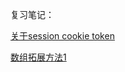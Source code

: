 复习笔记：

[关于session cookie token](https://github.com/Eva-3288/Review-Notes/blob/master/session%20cookie%20token.md)

[数组拓展方法1](https://github.com/Eva-3288/Review-Notes/blob/master/js-arrMethods-es5.md)
